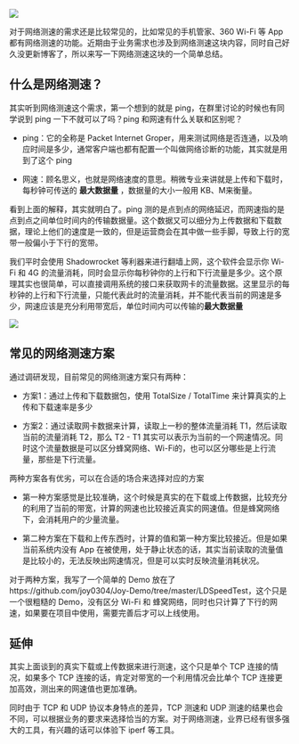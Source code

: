 ![](http://upload-images.jianshu.io/upload_images/852671-993aea6bf9e41bbc.png?imageMogr2/auto-orient/strip%7CimageView2/2/w/1240)

对于网络测速的需求还是比较常见的，比如常见的手机管家、360 Wi-Fi 等 App 都有网络测速的功能。近期由于业务需求也涉及到网络测速这块内容，同时自己好久没更新博客了，所以来写一下网络测速这块的一个简单总结。

## 什么是网络测速？

其实听到网络测速这个需求，第一个想到的就是 ping，在群里讨论的时候也有同学说到 ping 一下不就可以了吗？ping 和网速有什么关联和区别呢？

* ping：它的全称是 Packet Internet Groper，用来测试网络是否连通，以及响应时间是多少，通常客户端也都有配置一个叫做网络诊断的功能，其实就是用到了这个 ping

* 网速：顾名思义，也就是网络速度的意思。稍微专业来讲就是上传和下载时，每秒钟可传送的 **最大数据量** ，数据量的大小一般用 KB、M来衡量。

看到上面的解释，其实就明白了。ping 测的是点到点的网络延迟，而网速指的是点到点之间单位时间内的传输数据量。这个数据又可以细分为上传数据和下载数据，理论上他们的速度是一致的，但是运营商会在其中做一些手脚，导致上行的宽带一般偏小于下行的宽带。

我们平时会使用 Shadowrocket 等利器来进行翻墙上网，这个软件会显示你 Wi-Fi 和 4G 的流量消耗，同时会显示你每秒钟你的上行和下行流量是多少。这个原理其实也很简单，可以直接调用系统的接口来获取网卡的流量数据。这里显示的每秒钟的上行和下行流量，只能代表此时的流量消耗，并不能代表当前的网速是多少，网速应该是充分利用带宽后，单位时间内可以传输的**最大数据量**

![](http://upload-images.jianshu.io/upload_images/852671-a270c491e6447a3a.png?imageMogr2/auto-orient/strip%7CimageView2/2/w/1240)


## 常见的网络测速方案

通过调研发现，目前常见的网络测速方案只有两种：

* 方案1：通过上传和下载数据包，使用 TotalSize / TotalTime 来计算真实的上传和下载速率是多少

* 方案2：通过读取网卡数据来计算，读取上一秒的整体流量消耗 T1，然后读取当前的流量消耗 T2，那么 T2 - T1 其实可以表示为当前的一个网速情况。同时这个流量数据是可以区分蜂窝网络、Wi-Fi的，也可以区分哪些是上行流量，那些是下行流量。

两种方案各有优劣，可以在合适的场合来选择对应的方案

* 第一种方案感觉是比较准确，这个时候是真实的在下载或上传数据，比较充分的利用了当前的带宽，计算的网速也比较接近真实的网速值。但是蜂窝网络下，会消耗用户的少量流量。

* 第二种方案在下载和上传东西时，计算的值和第一种方案比较接近。但是如果当前系统内没有 App 在被使用，处于静止状态的话，其实当前读取的流量值是比较小的，无法反映出网速情况，但是可以实时反映流量消耗状况。

对于两种方案，我写了一个简单的 Demo 放在了https://github.com/joy0304/Joy-Demo/tree/master/LDSpeedTest，这个只是一个很粗糙的 Demo，没有区分 Wi-Fi 和 蜂窝网络，同时也只计算了下行的网速，如果要在项目中使用，需要完善后才可以上线使用。

## 延伸

其实上面谈到的真实下载或上传数据来进行测速，这个只是单个 TCP 连接的情况，如果多个 TCP 连接的话，肯定对带宽的一个利用情况会比单个 TCP 连接更加高效，测出来的网速值也更加准确。

同时由于 TCP 和 UDP 协议本身特点的差异，TCP 测速和 UDP 测速的结果也会不同，可以根据业务的要求来选择恰当的方案。对于网络测速，业界已经有很多强大的工具，有兴趣的话可以体验下 iperf 等工具。